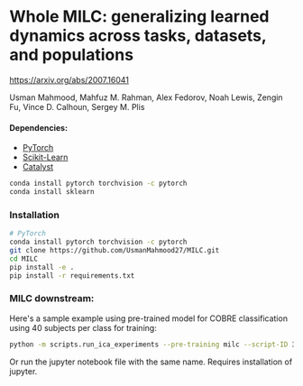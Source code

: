 # Whole MILC: generalizing learned dynamics across tasks, datasets, and populations

https://arxiv.org/abs/2007.16041

Usman Mahmood, Mahfuz M. Rahman, Alex Fedorov, Noah Lewis, Zengin Fu, Vince D. Calhoun, Sergey M. Plis


#### Dependencies:
* [PyTorch](https://github.com/pytorch/pytorch)
* [Scikit-Learn](https://github.com/scikit-learn/scikit-learn)
* [Catalyst](https://github.com/catalyst-team/catalyst)

```bash
conda install pytorch torchvision -c pytorch
conda install sklearn
```

### Installation 

```bash
# PyTorch
conda install pytorch torchvision -c pytorch
git clone https://github.com/UsmanMahmood27/MILC.git
cd MILC
pip install -e .
pip install -r requirements.txt
```

### MILC downstream:
Here's a sample example using pre-trained model for COBRE classification using 40 subjects per class for training: 

```bash
python -m scripts.run_ica_experiments --pre-training milc --script-ID 3 --exp UFPT --method sub-lstm 
```
Or run the jupyter notebook file with the same name. Requires installation of jupyter.
